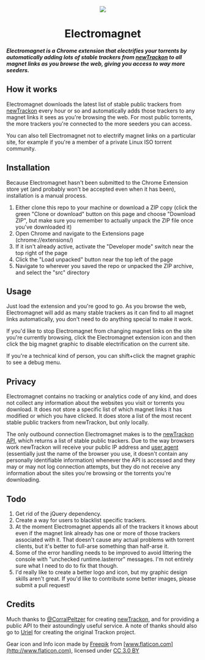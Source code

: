 <p align="center">
  <img src="https://github.com/sdmtr/electromagnet/blob/master/src/img/bypass.png">
</p>

<h1 align="center">Electromagnet</h1>

***Electromagnet is a Chrome extension that electrifies your torrents by automatically adding lots of stable trackers from [newTrackon](https://newtrackon.com/) to all magnet links as you browse the web, giving you access to way more seeders.***

## How it works

Electromagnet downloads the latest list of stable public trackers from [newTrackon](https://newtrackon.com/) every hour or so and automatically adds those trackers to any magnet links it sees as you're browsing the web. For most public torrents, the more trackers you're connected to the more seeders you can access.

You can also tell Electromagnet not to electrify magnet links on a particular site, for example if you're a member of a private Linux ISO torrent community.

## Installation

Because Electromagnet hasn't been submitted to the Chrome Extension store yet (and probably won't be accepted even when it has been), installation is a manual process. 

  1. Either clone this repo to your machine or download a ZIP copy (click the green "Clone or download" button on this page and choose "Download ZIP", but make sure you remember to actually unpack the ZIP file once you've downloaded it)
  2. Open Chrome and navigate to the Extensions page (chrome://extensions/)
  3. If it isn't already active, activate the "Developer mode" switch near the top right of the page
  4. Click the "Load unpacked" button near the top left of the page
  5. Navigate to wherever you saved the repo or unpacked the ZIP archive, and select the "src" directory 

## Usage

Just load the extension and you're good to go. As you browse the web, Electromagnet will add as many stable trackers as it can find to all magnet links automatically, you don't need to do anything special to make it work.

If you'd like to stop Electromagnet from changing magnet links on the site you're currently browsing, click the Electromagnet extension icon and then click the big magnet graphic to disable electrification on the current site. 

If you're a technical kind of person, you can shift+click the magnet graphic to see a debug menu.

## Privacy

Electromagnet contains no tracking or analytics code of any kind, and does not collect any information about the websites you visit or torrents you download. It does not store a specific list of which magnet links it has modified or which you have clicked. It does store a list of the most recent stable public trackers from newTrackon, but only locally.

The only outbound connection Electromagnet makes is to the [newTrackon API](https://newtrackon.com/api), which returns a list of stable public trackers. Due to the way browsers work newTrackon will receive your public IP address and [user agent](https://en.wikipedia.org/wiki/User_agent#Format_for_human-operated_web_browsers) (essentially just the name of the browser you use, it doesn't contain any personally identifiable information) whenever the API is accessed and they may or may not log connection attempts, but they do not receive any information about the sites you're browsing or the torrents you're downloading.

## Todo

  1. Get rid of the jQuery dependency.
  2. Create a way for users to blacklist specific trackers.
  3. At the moment Electromagnet appends all of the trackers it knows about even if the magnet link already has one or more of those trackers associated with it. That doesn't cause any actual problems with torrent clients, but it's better to full-arse something than half-arse it.
  4. Some of the error handling needs to be improved to avoid littering the console with "unchecked runtime.lasterror" messages. I'm not entirely sure what I need to do to fix that though.
  5. I'd really like to create a better logo and icon, but my graphic design skills aren't great. If you'd like to contribute some better images, please submit a pull request!

## Credits

Much thanks to [@CorralPeltzer](https://twitter.com/CorralPeltzer) for creating [newTrackon](https://newtrackon.com/), and for providing a public API to their astoundingly useful service. A note of thanks should also go to [Uriel](http://uriel.cat-v.org/) for creating the original Trackon project.

Gear icon and Info icon made by [Freepik](http://www.freepik.com) from [www.flaticon.com](http://www.flaticon.com), licensed under [CC 3.0 BY](http://creativecommons.org/licenses/by/3.0/)